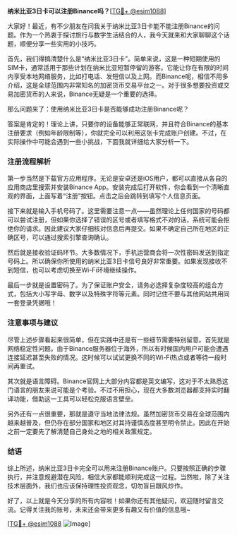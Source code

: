 **纳米比亚3日卡可以注册Binance吗？**[[TG💪+ @esim1088](https://t.me/s/esim1088)]

大家好！最近，有不少朋友在问我关于纳米比亚3日卡能不能注册Binance的问题。作为一个热衷于探讨旅行与数字生活结合的人，我今天就来和大家聊聊这个话题，顺便分享一些实用的小技巧。

首先，我们得搞清楚什么是“纳米比亚3日卡”。简单来说，这是一种短期使用的SIM卡，通常适用于那些计划在纳米比亚短暂停留的游客。它能让你在有限的时间内享受本地网络服务，比如打电话、发短信以及上网。而Binance呢，相信不用多介绍，这是全球范围内非常知名的加密货币交易平台之一。对于很多想要投资或交易加密货币的人来说，Binance无疑是一个重要的选择。

那么问题来了：使用纳米比亚3日卡是否能够成功注册Binance呢？

答案是肯定的！理论上讲，只要你的设备能够正常联网，并且符合Binance的基本注册要求（例如年龄限制等），你就完全可以利用这张卡完成账户创建。不过，在实际操作中可能会遇到一些小挑战，下面我就详细给大家分析一下。

### 注册流程解析

第一步当然是下载官方应用程序。无论是安卓还是iOS用户，都可以直接从各自的应用商店里搜索并安装Binance App。安装完成后打开软件，你会看到一个清晰直观的界面，上面写着“注册”按钮。点击之后会跳转到填写个人信息页面。

接下来就是输入手机号码了。这里需要注意一点——虽然理论上任何国家的号码都可以尝试注册，但如果你选择了错误的区号或者填写格式不对的话，系统可能会拒绝你的请求。因此建议大家仔细核对信息后再提交。如果不确定自己所在地区的正确区号，可以通过搜索引擎查询确认。

然后就是接收验证码环节。大多数情况下，手机运营商会将一次性密码发送到指定号码上。所以确保你所使用的纳米比亚3日卡信号良好非常重要。如果发现接收不到短信，也可以考虑切换至Wi-Fi环境继续操作。

最后一步就是设置密码了。为了保证账户安全，请务必选择复杂度较高的组合方式，包括大小写字母、数字以及特殊字符等元素。同时记住不要与其他网站共用同一套登录凭据哦！

### 注意事项与建议

尽管上述步骤看起来很简单，但在实践中还是有一些细节需要特别留意。首先就是网络稳定性问题。由于Binance服务器位于海外，所以有时候国内用户可能会遭遇连接延迟甚至失败的情况。这时候可以试试更换不同的Wi-Fi热点或者等待一段时间再重试。

其次就是语言障碍。Binance官网上大部分内容都是英文编写，这对于不太熟悉这门语言的朋友来说可能是个考验。不过不用担心，现在大多数浏览器都支持实时翻译功能，借助这一工具可以轻松克服语言壁垒。

另外还有一点很重要，那就是遵守当地法律法规。虽然加密货币交易在全球范围内越来越普及，但仍存在部分国家和地区对其持谨慎态度甚至明令禁止。因此在开始之前一定要先了解清楚自己身处之地的相关政策规定。

### 结语

综上所述，纳米比亚3日卡完全可以用来注册Binance账户。只要按照正确的步骤执行，并注意规避潜在风险，相信大家都能顺利完成这一过程。当然啦，除了关注技术层面外，我们也应该保持理性投资观念，切勿盲目跟风炒作。

好了，以上就是今天分享的所有内容啦！如果你还有其他疑问，欢迎随时留言交流。记得关注我的账号，未来还会带来更多有趣又有价值的信息哦~

[[TG💪+ @esim1088](https://t.me/s/esim1088) ![Image](https://i.postimg.cc/4NQfJmqS/Snipaste-2025-05-13-00-14-12.png)]